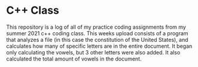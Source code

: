 # C++ Class
This repository is a log of all of my practice coding assignments from my summer 2021 c++ coding class. This weeks upload consists of a program that analyzes a file (in this case the constitution of the United States), and calculates how many of specific letters are in the entire document. It began only calculating the vowels, but 3 other letters were also added. It also calculated the total amount of vowels in the document.

